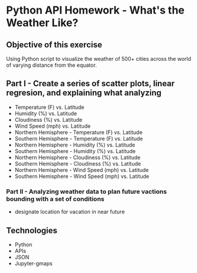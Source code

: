 # Python API Homework - What's the Weather Like?

## Objective of this exercise
Using Python script to visualize the weather of 500+ cities across the world of varying distance from the equator.

## Part I - Create a series of scatter plots, linear regresion, and explaining what analyzing

* Temperature (F) vs. Latitude
* Humidity (%) vs. Latitude
* Cloudiness (%) vs. Latitude
* Wind Speed (mph) vs. Latitude
* Northern Hemisphere - Temperature (F) vs. Latitude
* Southern Hemisphere - Temperature (F) vs. Latitude
* Northern Hemisphere - Humidity (%) vs. Latitude
* Southern Hemisphere - Humidity (%) vs. Latitude
* Northern Hemisphere - Cloudiness (%) vs. Latitude
* Southern Hemisphere - Cloudiness (%) vs. Latitude
* Northern Hemisphere - Wind Speed (mph) vs. Latitude
* Southern Hemisphere - Wind Speed (mph) vs. Latitude

### Part II - Analyzing weather data to plan future vactions bounding with a set of conditions
* designate location for vacation in near future

## Technologies
* Python 
* APIs
* JSON
* Jupyter-gmaps
